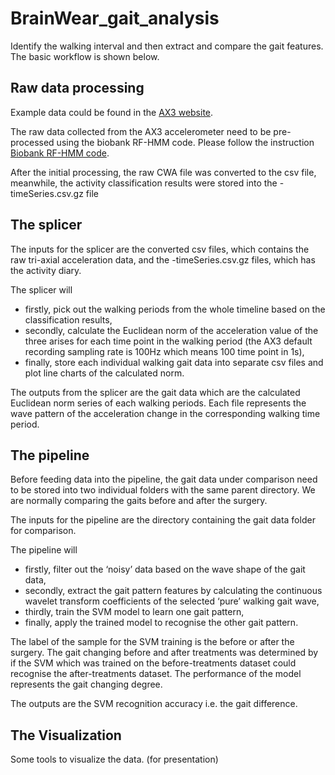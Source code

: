 # BrainWear_gait_analysis

Identify the walking interval and then extract and compare the gait features. The basic workflow is shown below. 

## Raw data processing 

Example data could be found in the [AX3 website](https://axivity.com/downloads/ax3).

The raw data collected from the AX3 accelerometer need to be pre-processed using the biobank RF-HMM code. Please follow the instruction [Biobank RF-HMM code](https://github.com/Tim-Yu/BrainWear_gait_analysis/blob/master/Biobank_data_processing.txt). 

After the initial processing, the raw CWA file was converted to the csv file, meanwhile, the activity classification results were stored into the -timeSeries.csv.gz file

## The splicer 

The inputs for the splicer are the converted csv files, which contains the raw tri-axial acceleration data, and the -timeSeries.csv.gz files, which has the activity diary.

The splicer will 
- firstly, pick out the walking periods from the whole timeline based on the classification results, 
- secondly, calculate the Euclidean norm of the acceleration value of the three arises for each time point in the walking period (the AX3 default recording sampling rate is 100Hz which means 100 time point in 1s), 
- finally, store each individual walking gait data into separate csv files and plot line charts of the calculated norm. 

The outputs from the splicer are the gait data which are the calculated Euclidean norm series of each walking periods. Each file represents the wave pattern of the acceleration change in the corresponding walking time period.

## The pipeline 

Before feeding data into the pipeline, the gait data under comparison need to be stored into two individual folders with the same parent directory. We are normally comparing the gaits before and after the surgery.

The inputs for the pipeline are the directory containing the gait data folder for comparison.

The pipeline will 
- firstly, filter out the ‘noisy’ data based on the wave shape of the gait data,
- secondly, extract the gait pattern features by calculating the continuous wavelet transform coefficients of the selected ‘pure’ walking gait wave,
- thirdly, train the SVM model to learn one gait pattern,
- finally, apply the trained model to recognise the other gait pattern.

The label of the sample for the SVM training is the before or after the surgery. The gait changing before and after treatments was determined by if the SVM which was trained on the before-treatments dataset could recognise the after-treatments dataset. The performance of the model represents the gait changing degree.

The outputs are the SVM recognition accuracy i.e. the gait difference.

## The Visualization 

Some tools to visualize the data. (for presentation)
